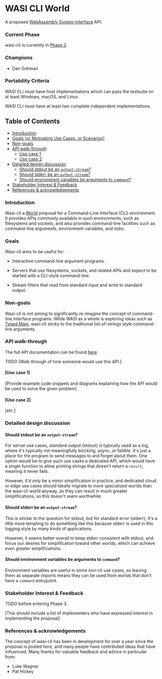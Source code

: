 # WASI CLI World

A proposed [WebAssembly System Interface](https://github.com/WebAssembly/WASI) API.

### Current Phase

wasi-cli is currently in [Phase 3].

[Phase 3]:  https://github.com/WebAssembly/WASI/blob/main/Proposals.md#phase-3---implementation-phase-cg--wg

### Champions

- Dan Gohman

### Portability Criteria

WASI CLI must have host implementations which can pass the testsuite
on at least Windows, macOS, and Linux.

WASI CLI must have at least two complete independent implementations.

## Table of Contents

- [Introduction](#introduction)
- [Goals [or Motivating Use Cases, or Scenarios]](#goals-or-motivating-use-cases-or-scenarios)
- [Non-goals](#non-goals)
- [API walk-through](#api-walk-through)
  - [Use case 1](#use-case-1)
  - [Use case 2](#use-case-2)
- [Detailed design discussion](#detailed-design-discussion)
  - [Should stdout be an `output-stream`?](#should-stdout-be-an-output-stream)
  - [Should stderr be an `output-stream`?](#should-stderr-be-an-output-stream)
  - [Should environment variables be arguments to `command`?](#should-environment-variables-be-arguments-to-command)
- [Stakeholder Interest & Feedback](#stakeholder-interest--feedback)
- [References & acknowledgements](#references--acknowledgements)

### Introduction

Wasi-cli a [World] proposal for a Command-Line Interface (CLI) environment. It provides APIs commonly available in such environments, such as filesystems and sockets, and also provides command-line facilities such as command-line arguments, environment variables, and stdio.

[World]: https://github.com/WebAssembly/component-model/blob/main/design/mvp/WIT.md#wit-worlds

### Goals

Wasi-cli aims to be useful for:

 - Interactive command-line argument programs.

 - Servers that use filesystems, sockets, and related APIs and expect to be started with
   a CLI-style command-line.

 - Stream filters that read from standard input and write to standard output.

### Non-goals

Wasi-cli is not aiming to significantly re-imagine the concept of command-line interface programs. While WASI as a whole is exploring ideas such as [Typed Main], wasi-cli sticks to the traditional list-of-strings style command-line arguments.

[Typed Main]: https://sunfishcode.github.io/typed-main-wasi-presentation/

### API walk-through

The full API documentation can be found [here](command.md).

TODO [Walk through of how someone would use this API.]

#### [Use case 1]

[Provide example code snippets and diagrams explaining how the API would be used to solve the given problem]

#### [Use case 2]

[etc.]

### Detailed design discussion

#### Should stdout be an `output-stream`?

For server use cases, standard output (stdout) is typically used as a log,
where it's typically not meaningfully blocking, async, or fallible. It's just
a place for the program to send messages to and forget about them. One option
would be to give such use cases a dedicated API, which would have a single
function to allow printing strings that doesn't return a `result`, meaning it
never fails.

However, it'd only be a minor simplification in practice, and dedicated cloud
or edge use cases should ideally migrate to more specialized worlds than the
wasi-cli world anyway, as they can result in much greater simplifications, so
this doesn't seem worthwhile.

#### Should stderr be an `output-stream`?

This is similar to the question for stdout, but for standard error (stderr),
it's a little more tempting to do something like this because stderr is used
in this logging style by many kinds of applications.

However, it seems better overall to keep stderr consistent with stdout, and
focus our desires for simplification toward other worlds, which can achieve
even greater simplifications.

#### Should environment variables be arguments to `command`?

Environment variables are useful in some non-cli use cases, so leaving them
as separate imports means they can be used from worlds that don't have a
`command` entrypoint.

### Stakeholder Interest & Feedback

TODO before entering Phase 3.

[This should include a list of implementers who have expressed interest in implementing the proposal]

### References & acknowledgements

The concept of wasi-cli has been in development for over a year since the proposal is
posted here, and many people have contributed ideas that have influenced.  Many thanks
for valuable feedback and advice in particular from:

- Luke Wagner
- Pat Hickey

